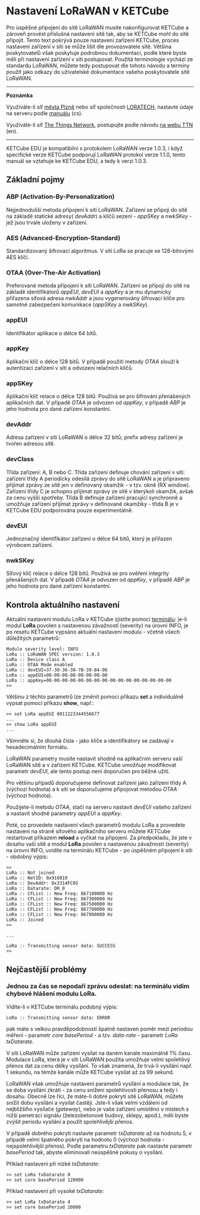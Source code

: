 # Nastavení LoRaWAN v KETCube

Pro úspěšné připojení do sítě LoRaWAN musíte nakonfigurovat KETCube a zároveň provést příslušná nastavení sítě tak, aby se KETCube mohl do sítě připojit. Tento text pokrývá pouze nastavení zařízení KETCube, proces nastavení zařízení v síti se může lišit dle provozovatele sítě. Většina poskytovatelů však poskytuje podrobnou dokumentaci, podle které byste měli při nastavení zařízení v síti postupovat. Použitá terminologie vychází ze standardu LoRaWAN, můžete tedy postupovat dle tohoto návodu a termíny použít jako odkazy do uživatelské dokumentace vašeho poskytovatele sítě LoRaWAN. 

---
**Poznámka**

Využíváte-li síť [města Plzně](https://lora.plzen.eu/) nebo síť společnosti [LORATECH](https://app.loratech.cz), nastavte údaje na serveru podle [manuálu](https://app.loratech.cz/manual.pdf) (cs).

Využíváte-li síť [The Things Network](https://www.thethingsnetwork.org/), postupujte podle návodu [na webu TTN](https://www.thethingsnetwork.org/docs/devices) (en).

---

KETCube EDU je kompatibilní s protokolem LoRaWAN verze 1.0.3, i když specifické verze KETCube podporují LoRaWAN protokol verze 1.1.0, tento manuál se vztahuje ke KETCube EDU, a tedy k verzi 1.0.3.

## Základní pojmy

### ABP (Activation-By-Personalization)
Nejjednodušší metoda připojení k síti LoRaWAN. Zařízení se připojí do sítě na základě statické adresy( *devAddr*) a klíčů sezení - *appSKey* a *nwkSKey* - jež jsou trvale uloženy v zařízení.

### AES (Advanced-Encryption-Standard)
Standardizovaný šifrovací algoritmus. V síti LoRa se pracuje se 128-bitovými AES klíči.

### OTAA (Over-The-Air Activation)
Preferované metoda připojení k síti LoRaWAN. Zařízení se připojí do sítě na základě identifikátorů *appEUI*, *devEUI* a *appKey* a je mu dynamicky přiřazena síťová adresa *nwkAddr* a jsou vygenerovány šifrovací klíče pro samotné zabezpečení komunikace (*appSKey* a *nwkSKey*).

### appEUI
Identifikátor aplikace o délce 64 bitů.

### appKey
Aplikační klíč o délce 128 bitů. V případě použití metody *OTAA* slouží k autentizaci zařízení v síti a odvození relačních klíčů.

### appSKey
Aplikační klíč relace o délce 128 bitů. Používá se pro šifrování přenášených aplikačních dat. V případě *OTAA* je odvozen od *appKey*, v případě *ABP* je jeho hodnota pro dané zařízení konstantní.

### devAddr
Adresa zařízení v síti LoRaWAN o délce 32 bitů; prefix adresy zařízení je tvořen adresou sítě.

### devClass
Třída zařízení: A, B nebo C. Třída zařízení definuje chování zařízení v síti: zařízení třídy A periodicky odesílá zprávy do sítě LoRaWAN a je připraveno přijímat zprávy ze sítě jen v definovaný okamžik - v tzv. okně (RX window). Zařízení třídy C je schopno pŕijímat zprávy ze sítě v kterýkoli okamžik, avšak za cenu vyšší spotřeby. Třída B definuje zařízení pracující synchronně a umožňuje zařízení přijímat zprávy v definované okamžiky - třída B je v KETCube EDU podporována pouze experimentálně.

### devEUI
Jednoznačný identifikátor zařízení o délce 64 bitů, který je přiřazen výrobcem zařízení.

### nwkSKey
Síťový klíč relace o délce 128 bitů. Používá se pro ověření integrity přenášených dat. V případě *OTAA* je odvozen od *appKey*, v případě *ABP* je jeho hodnota pro dané zařízení konstantní.

## Kontrola aktuálního nastavení
Aktuální nastavení modulu LoRa v KETCube zjistíte pomocí [terminálu](settings.md): je-li modul **LoRa** povolen s nastavenou závažností (severity) na úrovni INFO, je po resetu KETCube vypsáno aktuální nastavení modulu - včetně všech důležitých parametrů:

```
Module severity level: INFO
LoRa :: LoRaWAN SPEC version: 1.0.3
LoRa :: Device class A
LoRa :: OTAA Mode enabled
LoRa :: devEUI=37-30-36-30-7B-39-84-06
LoRa :: appEUI=00-00-00-00-00-00-00-00
LoRa :: appKey=00-00-00-00-00-00-00-00-00-00-00-00-00-00-00-00
>>
```

Většinu z těchto parametrů lze změnit pomocí příkazu **set** a individuálně vypsat pomocí příkazu **show**, např.:

```
>> set LoRa appEUI 0011223344556677
...
>> show LoRa appEUI
...
```

Všimněte si, že dlouhá čísla - jako klíče a identifikátory se zadávají v hexadecimálním formátu. 

LoRaWAN parametry musíte nastavit shodně na aplikačním serveru vaší LoRaWAN sítě a v zařízení KETCube. KETCube umožňuje modifikovat parametr *devEUI*, ale tento postup není doporučen pro běžné užití.

Pro většinu případů doporučujeme definovat zařízení jako zařízení třídy A (výchozí hodnota) a k síti se doporučujeme připojovat metodou *OTAA* (výchozí hodnota).

Použijete-li metodu *OTAA*, stačí na serveru nastavit *devEUI* vašeho zařízení a nastavit shodně parametry *appEUI* a *appKey*.

Poté, co provedete nastavení všech parametrů modulu LoRa a provedete nastavení na straně síťového aplikačního serveru můžete KETCube restartovat příkazem **reload** a vyčkat na připojení. Za předpokladu, že jste v dosahu vaší sítě a modul **LoRa** povolen s nastavenou závažností (severity) na úrovni INFO, uvidíte na terminálu KETCube - po úspěšném připojení k síti - obdobný výpis:

```
>>
LoRa :: Not joined
LoRa :: NetID: 0x916019
LoRa :: DevAddr: 0x3314FC05
LoRa :: Datarate: DR_0
LoRa :: CFList :: New Freq: 867100000 Hz
LoRa :: CFList :: New Freq: 867300000 Hz
LoRa :: CFList :: New Freq: 867500000 Hz
LoRa :: CFList :: New Freq: 867700000 Hz
LoRa :: CFList :: New Freq: 867900000 Hz
LoRa :: Joined
>>

...

LoRa :: Transmitting sensor data: SUCCESS
>>
```

## Nejčastější problémy

### Jednou za čas se nepodaří zprávu odeslat: na terminálu vidím chybové hlášení modulu LoRa.

Vidíte-li v KETCube terminálu podobný výpis:

```
LoRa :: Transmitting sensor data: ERROR
```
pak máte s velkou pravděpodobností špatně nastaven poměr mezi periodou měření - parametr *core basePeriod* -  a tzv. *data-rate* - parametr *LoRa txDatarate*.

V síti LoRaWAN může zařízení vysílat na daném kanále maximálně 1% času. Modulace LoRa, která je v síti LoRaWAN použita umožňuje velmi spolehlivý přenos dat za cenu délky vysílání. To však znamená, že trvá-li vysílání např. 1 sekundu, na témže kanále může KETCube vysílat až za 99 sekund. 

LoRaWAN však umožňuje nastavení parametrů vysílání a modulace tak, že se doba vysílání zkrátí - za cenu snížení spolehlivosti přenosu a tedy i dosahu. Obecně lze říci, že máte-li dobré pokrytí sítě LoRaWAN, můžete snížit dobu vysílání a vysílat častěji. Jste-li však velmi vzdáleni od nejbližšího vysílače (*gateway*), nebo je vaše zařízení umístěno v místech s nižší penetrací signálu (železobetonové budovy, sklepy, apod.), měli byste zvýšit periodu vysílání a použít spolehlivější přenos.

V případě dobrého pokrytí nastavte parametr *txDatarate* až na hodnotu 5, v případě velmi špatného pokrytí na hodnotu 0 (výchozí hodnota - nejspolehlivější přenos). Podle parametru *txDatarate* pak nastavte parametr *basePeriod* tak, abyste eliminovali neúspěšné pokusy o vysílání.

Příklad nastavení při nízké *txDatarate*:

```
>> set LoRa txDatarate 0
>> set core basePeriod 120000
```

Příklad nastavení při vysoké *txDatarate*:

```
>> set LoRa txDatarate 4
>> set core basePeriod 10000
```
